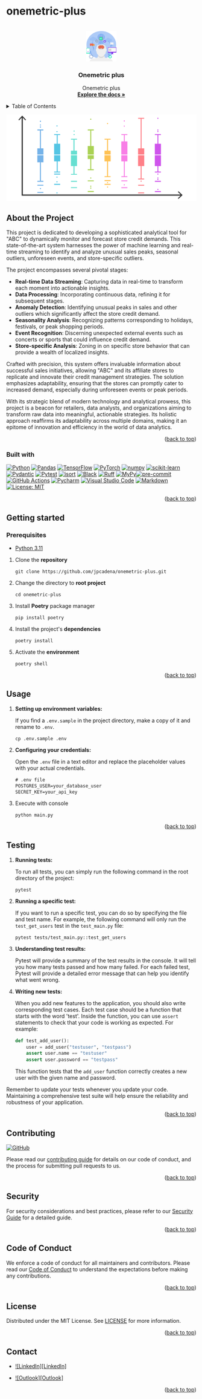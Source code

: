 # onemetric-plus

<!-- Improved compatibility of back to top link: See: https://github.com/othneildrew/Best-README-Template/pull/73 -->
<a name="readme-top"></a>

<!-- PROJECT SHIELDS -->
<!--
*** Markdown "reference style" links for readability.
*** Reference links are enclosed in brackets [ ] instead of parentheses ( ).
-->


<!-- PROJECT LOGO -->
<br />
<div align="center">
  <a href="https://github.com/othneildrew/Best-README-Template">
    <img src="assets/static/images/logo.png" alt="Logo" width="80" height="80">
  </a>

<h3 align="center">Onemetric plus</h3>

  <p align="center">
    Onemetric plus
    <br />
    <a href="https://github.com/jpcadena/onemetric-plus"><strong>Explore the docs »</strong></a>
    <br />
  </p>
</div>



<!-- TABLE OF CONTENTS -->
<details>
  <summary>Table of Contents</summary>
  <ol>
    <li>
      <a href="#about-the-project">About The Project</a>
      <ul>
        <li><a href="#built-with">Built With</a></li>
      </ul>
    </li>
    <li>
      <a href="#getting-started">Getting Started</a>
      <ul>
        <li><a href="#prerequisites">Prerequisites</a></li>
        <li><a href="#installation">Installation</a></li>
      </ul>
    </li>
    <li><a href="#usage">Usage</a></li>
    <li><a href="#testing">Testing</a></li>
    <li><a href="#contributing">Contributing</a></li>
    <li><a href="#security">Security</a></li>
    <li><a href="#code-of-conduct">Code of Conduct</a></li>
    <li><a href="#license">License</a></li>
    <li><a href="#contact">Contact</a></li>
  </ol>
</details>



<!-- ABOUT THE PROJECT -->


![Project][project-screenshot]

## About the Project

This project is dedicated to developing a sophisticated analytical tool for "ABC" to dynamically monitor and forecast store credit demands. This state-of-the-art system harnesses the power of machine learning and real-time streaming to identify and analyze unusual sales peaks, seasonal outliers, unforeseen events, and store-specific outliers.

The project encompasses several pivotal stages:

- **Real-time Data Streaming**: Capturing data in real-time to transform each moment into actionable insights.
- **Data Processing**: Incorporating continuous data, refining it for subsequent stages.
- **Anomaly Detection**: Identifying unusual peaks in sales and other outliers which significantly affect the store credit demand.
- **Seasonality Analysis**: Recognizing patterns corresponding to holidays, festivals, or peak shopping periods.
- **Event Recognition**: Discerning unexpected external events such as concerts or sports that could influence credit demand.
- **Store-specific Analysis**: Zoning in on specific store behavior that can provide a wealth of localized insights.

Crafted with precision, this system offers invaluable information about successful sales initiatives, allowing "ABC" and its affiliate stores to replicate and innovate their credit management strategies. The solution emphasizes adaptability, ensuring that the stores can promptly cater to increased demand, especially during unforeseen events or peak periods.

With its strategic blend of modern technology and analytical prowess, this project is a beacon for retailers, data analysts, and organizations aiming to transform raw data into meaningful, actionable strategies. Its holistic approach reaffirms its adaptability across multiple domains, making it an epitome of innovation and efficiency in the world of data analytics.


<p align="right">(<a href="#readme-top">back to top</a>)</p>

### Built with

[![Python][python-shield]][python-url] [![Pandas][pandas-shield]][pandas-url] [![TensorFlow][tensorflow-shield]][tensorflow-url] [![PyTorch][pytorch-shield]][pytorch-url] [![numpy][numpy-shield]][numpy-url] [![scikit-learn][scikit-learn-shield]][scikit-learn-url] [![Pydantic][pydantic-shield]][pydantic-url] [![Pytest][pytest-shield]][pytest-url] [![isort][isort-shield]][isort-url] [![Black][black-shield]][black-url] [![Ruff][ruff-shield]][ruff-url] [![MyPy][mypy-shield]][mypy-url][![pre-commit][pre-commit-shield]][pre-commit-url] [![GitHub Actions][github-actions-shield]][github-actions-url] [![Pycharm][pycharm-shield]][pycharm-url] [![Visual Studio Code][visual-studio-code-shield]][visual-studio-code-url] [![Markdown][markdown-shield]][markdown-url] [![License: MIT][license-shield]][license-url]


<p align="right">(<a href="#readme-top">back to top</a>)</p>


<!-- GETTING STARTED -->

## Getting started

### Prerequisites

- [Python 3.11][python-url]


1. Clone the **repository**
   ```
   git clone https://github.com/jpcadena/onemetric-plus.git
   ```
2. Change the directory to **root project**
   ```
   cd onemetric-plus
   ```
3. Install **Poetry** package manager
   ```
   pip install poetry
   ```
4. Install the project's **dependencies**
   ```
   poetry install
   ```
5. Activate the **environment**
   ```
   poetry shell
   ```

<p align="right">(<a href="#readme-top">back to top</a>)</p>


<!-- USAGE EXAMPLES -->

## Usage

1. **Setting up environment variables:**

   If you find a `.env.sample` in the project directory, make a copy of it and rename to `.env`.

   ```
   cp .env.sample .env
   ```

2. **Configuring your credentials:**

   Open the `.env` file in a text editor and replace the placeholder values with your actual credentials.

   ```
   # .env file
   POSTGRES_USER=your_database_user
   SECRET_KEY=your_api_key
   ```

3. Execute with console
    ```
    python main.py
    ```

<p align="right">(<a href="#readme-top">back to top</a>)</p>

## Testing

1. **Running tests:**

   To run all tests, you can simply run the following command in the root directory of the project:

   ```
   pytest
   ```

2. **Running a specific test:**

   If you want to run a specific test, you can do so by specifying the file and test name. For example, the following command will only run the `test_get_users` test in the `test_main.py` file:

   ```
   pytest tests/test_main.py::test_get_users
   ```

3. **Understanding test results:**

   Pytest will provide a summary of the test results in the console. It will tell you how many tests passed and how many failed. For each failed test, Pytest will provide a detailed error message that can help you identify what went wrong.

4. **Writing new tests:**

   When you add new features to the application, you should also write corresponding test cases. Each test case should be a function that starts with the word 'test'. Inside the function, you can use `assert` statements to check that your code is working as expected. For example:

   ```python
   def test_add_user():
       user = add_user("testuser", "testpass")
       assert user.name == "testuser"
       assert user.password == "testpass"
   ```

   This function tests that the `add_user` function correctly creates a new user with the given name and password.

Remember to update your tests whenever you update your code. Maintaining a comprehensive test suite will help ensure the reliability and robustness of your application.

<p align="right">(<a href="#readme-top">back to top</a>)</p>

<!-- CONTRIBUTING -->

## Contributing

[![GitHub][github-shield]][github-url]

Please read our [contributing guide](CONTRIBUTING.md) for details on our code of conduct, and the process for submitting pull requests to us.


<p align="right">(<a href="#readme-top">back to top</a>)</p>

## Security

For security considerations and best practices, please refer to our [Security Guide](SECURITY.md) for a detailed guide. 

<p align="right">(<a href="#readme-top">back to top</a>)</p>

<!-- CODE_OF_CONDUCT -->

## Code of Conduct

We enforce a code of conduct for all maintainers and contributors. Please read our [Code of Conduct](CODE_OF_CONDUCT.md) to understand the expectations before making any contributions.

<p align="right">(<a href="#readme-top">back to top</a>)</p>

<!-- LICENSE -->

## License

Distributed under the MIT License. See [LICENSE](LICENSE) for more information.

<p align="right">(<a href="#readme-top">back to top</a>)</p>


<!-- CONTACT -->

## Contact

- [![LinkedIn][LinkedIn]][linkedin-url]

- [![Outlook][Outlook]](mailto:jpcadena@espol.edu.ec?subject=[GitHub]onemetric-plus)

<p align="right">(<a href="#readme-top">back to top</a>)</p>


<!-- MARKDOWN LINKS & IMAGES -->
<!-- https://www.markdownguide.org/basic-syntax/#reference-style-links -->

[project-screenshot]: assets/static/images/project.png

[//]: # "Shields"

[linkedin-shield]: https://img.shields.io/badge/linkedin-%230077B5.svg?style=for-the-badge&logo=linkedin&logoColor=white

[outlook-shield]: https://img.shields.io/badge/Microsoft_Outlook-0078D4?style=for-the-badge&logo=microsoft-outlook&logoColor=white

[python-shield]: https://img.shields.io/badge/python-3670A0?style=for-the-badge&logo=python&logoColor=ffdd54

[pydantic-shield]: https://img.shields.io/badge/Pydantic-FF43A1?style=for-the-badge&logo=pydantic&logoColor=white

[pycharm-shield]: https://img.shields.io/badge/PyCharm-21D789?style=for-the-badge&logo=pycharm&logoColor=white

[markdown-shield]: https://img.shields.io/badge/Markdown-000000?style=for-the-badge&logo=markdown&logoColor=white

[github-shield]: https://img.shields.io/badge/github-%23121011.svg?style=for-the-badge&logo=github&logoColor=white

[ruff-shield]: https://img.shields.io/endpoint?url=https://raw.githubusercontent.com/charliermarsh/ruff/main/assets/badge/v1.json

[black-shield]: https://img.shields.io/badge/code%20style-black-000000.svg?style=for-the-badge&logo=appveyor

[mypy-shield]: https://img.shields.io/badge/mypy-checked-2A6DB2.svg?style=for-the-badge&logo=appveyor

[pytest-shield]: https://img.shields.io/badge/Pytest-0A9EDC?style=for-the-badge&logo=pytest&logoColor=white

[visual-studio-code-shield]: https://img.shields.io/badge/Visual_Studio_Code-007ACC?style=for-the-badge&logo=visual-studio-code&logoColor=white

[poetry-shield]: https://img.shields.io/endpoint?url=https://raw.githubusercontent.com/python-poetry/website/main/static/badge/v0.json

[isort-shield]: https://img.shields.io/badge/%20imports-isort-%231674b1?style=flat&labelColor=ef8336

[github-actions-shield]: https://img.shields.io/badge/github%20actions-%232671E5.svg?style=for-the-badge&logo=githubactions&logoColor=white

[pre-commit-shield]: https://img.shields.io/badge/pre--commit-F7B93E?style=for-the-badge&logo=pre-commit&logoColor=white

[license-shield]: https://img.shields.io/badge/License-MIT-yellow.svg

[pandas-shield]: https://img.shields.io/badge/pandas-%23150458.svg?style=for-the-badge&logo=pandas&logoColor=white

[numpy-shield]: https://img.shields.io/badge/numpy-%23013243.svg?style=for-the-badge&logo=numpy&logoColor=white

[scikit-Learn-shield]: https://img.shields.io/badge/scikit--learn-%23F7931E.svg?style=for-the-badge&logo=scikit-learn&logoColor=white

[pytorch-shield]: https://img.shields.io/badge/PyTorch-red

[tensorflow-shield]: https://img.shields.io/badge/TensorFlow-%23FF6F00.svg?style=for-the-badge&logo=TensorFlow&logoColor=white

[//]: # "URL"

[linkedin-url]: https://linkedin.com/in/juanpablocadenaaguilar

[python-url]: https://docs.python.org/3.11/

[python-url]: https://www.python.org/

[pydantic-url]: https://docs.pydantic.dev

[pycharm-url]: https://www.jetbrains.com/pycharm/

[markdown-url]: https://daringfireball.net/projects/markdown/

[github-url]: https://github.com/jpcadena/autochain-bot

[ruff-url]: https://beta.ruff.rs/docs/

[black-url]: https://github.com/psf/black

[mypy-url]: http://mypy-lang.org/

[pytest-url]: https://docs.pytest.org/en/7.2.x/

[visual-studio-code-url]: https://code.visualstudio.com/

[poetry-url]: https://python-poetry.org/

[isort-url]: https://pycqa.github.io/isort/

[github-actions-url]: https://github.com/features/actions

[pre-commit-url]: https://pre-commit.com/

[license-url]: https://opensource.org/licenses/MIT

[pandas-url]: https://pandas.pydata.org/docs/

[numpy-url]: https://numpy.org/

[scikit-learn-url]: https://scikit-learn.org/stable/

[pytorch-url]: https://pytorch.org/

[tensorflow-url]: https://www.tensorflow.org/